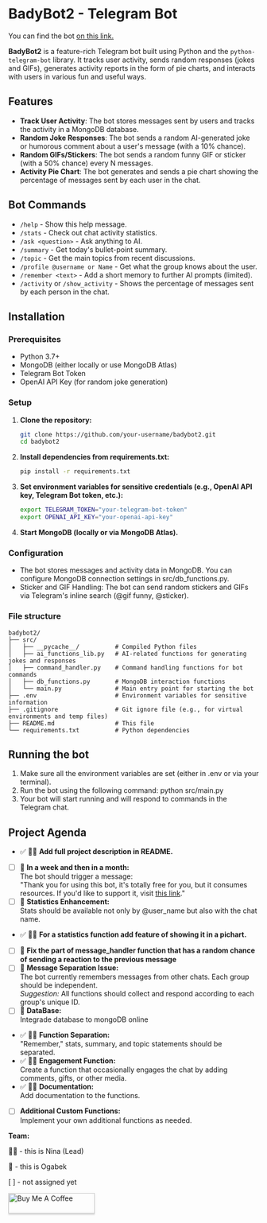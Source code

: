 # BadyBot2 - Telegram Bot

You can find the bot [on this link.](https://bady00bot.t.me)

**BadyBot2** is a feature-rich Telegram bot built using Python and the `python-telegram-bot` library. It tracks user activity, sends random responses (jokes and GIFs), generates activity reports in the form of pie charts, and interacts with users in various fun and useful ways.

## Features

- **Track User Activity**: The bot stores messages sent by users and tracks the activity in a MongoDB database.
- **Random Joke Responses**: The bot sends a random AI-generated joke or humorous comment about a user's message (with a 10% chance).
- **Random GIFs/Stickers**: The bot sends a random funny GIF or sticker (with a 50% chance) every N messages.
- **Activity Pie Chart**: The bot generates and sends a pie chart showing the percentage of messages sent by each user in the chat.

## Bot Commands

- `/help` - Show this help message.
- `/stats` - Check out chat activity statistics.
- `/ask <question>` - Ask anything to AI.
- `/summary` - Get today's bullet-point summary.
- `/topic` - Get the main topics from recent discussions.
- `/profile @username or Name` - Get what the group knows about the user.
- `/remember <text>` - Add a short memory to further AI prompts (limited).
- `/activity` or `/show_activity` - Shows the percentage of messages sent by each person in the chat.

## Installation

### Prerequisites

- Python 3.7+
- MongoDB (either locally or use MongoDB Atlas)
- Telegram Bot Token
- OpenAI API Key (for random joke generation)

### Setup

1. **Clone the repository:**

   ```bash
   git clone https://github.com/your-username/badybot2.git
   cd badybot2
   ```
2. **Install dependencies from requirements.txt:**
    ```bash
    pip install -r requirements.txt
    ```
3. **Set environment variables for sensitive credentials (e.g., OpenAI API key, Telegram Bot token, etc.):**

    ```bash
    export TELEGRAM_TOKEN="your-telegram-bot-token"
    export OPENAI_API_KEY="your-openai-api-key"
    ```

4. **Start MongoDB (locally or via MongoDB Atlas).**

### Configuration

- The bot stores messages and activity data in MongoDB. You can configure MongoDB connection settings in src/db_functions.py.
- Sticker and GIF Handling: The bot can send random stickers and GIFs via Telegram's inline search (@gif funny, @sticker).

### File structure
```
badybot2/
├── src/
│   ├── __pycache__/          # Compiled Python files
│   ├── ai_functions_lib.py   # AI-related functions for generating jokes and responses
│   ├── command_handler.py    # Command handling functions for bot commands
│   ├── db_functions.py       # MongoDB interaction functions
│   └── main.py               # Main entry point for starting the bot
├── .env                      # Environment variables for sensitive information
├── .gitignore                # Git ignore file (e.g., for virtual environments and temp files)
├── README.md                 # This file
└── requirements.txt          # Python dependencies
```
## Running the bot 

1. Make sure all the environment variables are set (either in .env or via your terminal).
2. Run the bot using the following command: python src/main.py
3. Your bot will start running and will respond to commands in the Telegram chat.



## Project Agenda

- ✅ 🙋‍♀️ **Add full project description in README.**
- [ ] 🙋 **In a week and then in a month:**  
  The bot should trigger a message:  
  "Thank you for using this bot, it's totally free for you, but it consumes resources. If you'd like to support it, visit [this link](https://ogabeeek.notion.site/Thk-u-135bc0d823c3805381f2f38ac074a2c8?pvs=4)."
- [ ] 🙋 **Statistics Enhancement:**  
  Stats should be available not only by @user_name but also with the chat name.
- ✅ 🙋‍♀️ **For a statistics function add feature of showing it in a pichart.**
- [ ] 🙋 **Fix the part of message_handler function that has a random chance of sending a reaction to the previous message**
- [ ] 🙋 **Message Separation Issue:**  
  The bot currently remembers messages from other chats. Each group should be independent.  
  *Suggestion:* All functions should collect and respond according to each group's unique ID.
- [ ] 🙋 **DataBase:**  
    Integrade database to mongoDB online
- ✅ 🙋‍♀️ **Function Separation:**  
  "Remember," stats, summary, and topic statements should be separated.
- ✅ 🙋‍♀️ **Engagement Function:**  
  Create a function that occasionally engages the chat by adding comments, gifts, or other media.
- ✅ 🙋‍♀️ **Documentation:**  
  Add documentation to the functions.
- [ ] **Additional Custom Functions:**  
  Implement your own additional functions as needed.


<b> Team: </b> 

🙋‍♀️ - this is Nina (Lead)

🙋 - this is Ogabek 

[ ] - not assigned yet

<a href="https://ogabeeek.notion.site/Thk-u-135bc0d823c3805381f2f38ac074a2c8?pvs=4" target="_blank"><img src="https://www.buymeacoffee.com/assets/img/custom_images/orange_img.png" alt="Buy Me A Coffee" style="height: 41px !important;width: 174px !important;box-shadow: 0px 3px 2px 0px rgba(190, 190, 190, 0.5) !important;-webkit-box-shadow: 0px 3px 2px 0px rgba(190, 190, 190, 0.5) !important;"></a>
